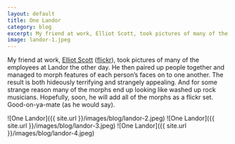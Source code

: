 ```yaml
---              
layout: default
title: One Landor
category: blog
excerpt: My friend at work, Elliot Scott, took pictures of many of the employees at Landor the other day. He then paired up people together and managed to morph features of each person’s faces on to one another.
image: landor-1.jpeg
---
```

My friend at work, [Elliot Scott](http://mondayne.com) ([flickr](http://www.flickr.com/photos/mondayne/)), took pictures of many of the employees at Landor the other day. He then paired up people together and managed to morph features of each person’s faces on to one another. The result is both hideously terrifying and strangely appealing. And for some strange reason many of the morphs end up looking like washed up rock musicians. Hopefully, soon, he will add all of the morphs as a flickr set. Good-on-ya-mate (as he would say).

![One Landor]({{ site.url }}/images/blog/landor-2.jpeg)
![One Landor]({{ site.url }}/images/blog/landor-3.jpeg)
![One Landor]({{ site.url }}/images/blog/landor-4.jpeg)